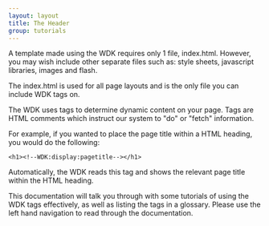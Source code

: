 ```yaml
---
layout: layout
title: The Header
group: tutorials
---
```




A template made using the WDK requires only 1 file, index.html. However, you may wish include other separate files such as: style sheets, javascript libraries, images and flash.

The index.html is used for all page layouts and is the only file you can include WDK tags on.

The WDK uses tags to determine dynamic content on your page. Tags are HTML comments which instruct our system to "do" or "fetch" information.

For example, if you wanted to place the page title within a HTML heading, you would do the following:

`<h1><!--WDK:display:pagetitle--></h1>`

Automatically, the WDK reads this tag and shows the relevant page title within the HTML heading.

This documentation will talk you through with some tutorials of using the WDK tags effectively, as well as listing the tags in a glossary. Please use the left hand navigation to read through the documentation.
